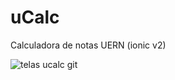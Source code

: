# uCalc
Calculadora de notas UERN (ionic v2)

![telas ucalc git](https://user-images.githubusercontent.com/12216463/27772722-535bd2fc-5f3e-11e7-960a-b4a93e54cc01.png)
